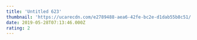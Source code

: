 ```yaml
---
title: 'Untitled 623'
thumbnail: 'https://ucarecdn.com/e2789488-aea6-42fe-bc2e-d1dab55b8c51/'
date: 2019-05-28T07:13:46.000Z
rating: 2
---
```

